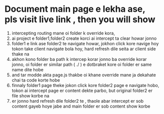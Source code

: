 # Document main page e lekha ase, pls visit live link , then you will show 

<ol>
        <li>intercepting routing mane oi folder k override kora, </li>
        <li>ai project e folder1,folder2 create korci ai intercept ta clear howar jonno</li>
        <li>folder1 e link ase folder2 te navigate howar, jokhon click kore navige hoy tokon take client navigate bola hoy, hard refresh dile seita ar client side thake na</li>
        <li>akhon kono folder ba path k intercep korar jonno ba override korar jonno, oi folder er similar path ( ./ ) e dotbraket kore oi folder er same name dite hobe </li>
        <li>and tar modde akta page.js thakbe oi khane override mane ja dekahate chai ta code korte hobe</li>
        <li>finnaly folder1 page theke jokon click kore folder2 page e navigate hobo, tokon ai intercept page er content dekte parbo, but original folder2 er file show korbe na</li>
        <li>er jonno hard refresh dile folder2 te , thaole abar intercept er sob content gayeb hoye jabe and main folder er sob content show korbe</li>
      </ol>

      